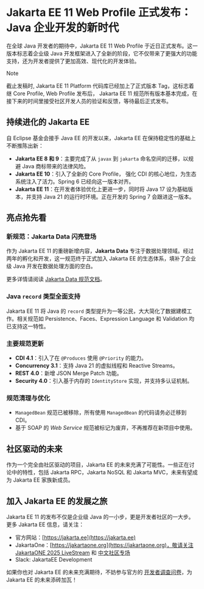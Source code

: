 # Jakarta EE 11 Web Profile 正式发布：Java 企业开发的新时代

在全球 Java 开发者的期待中，Jakarta EE 11 Web Profile 于近日正式发布。这一版本标志着企业级 Java 开发框架进入了全新的阶段，它不仅带来了更强大的功能支持，还为开发者提供了更加高效、现代化的开发体验。

> [!NOTE]
> 截止发稿时, Jakarta EE 11 Platform 代码库已经加上了正式版本 Tag，这标志着继 Core Profile, Web Profile 发布后， Jakarta EE 11 规范所有版本基本完成，在接下来的时间里接受社区开发人员的验证和反馈，等待最后正式发布。

## 持续进化的 Jakarta EE

自 Eclipse 基金会接手 Java EE 的开发以来，Jakarta EE 在保持稳定性的基础上不断推陈出新：

- **Jakarta EE 8 和 9**：主要完成了从 `javax` 到 `jakarta` 命名空间的迁移，以规避 Java 商标带来的法律风险。
- **Jakarta EE 10**：引入了全新的 Core Profile， 强化 CDI 的核心地位，为生态系统注入了活力。Spring 6 已经向这一版本对齐。
- **Jakarta EE 11**：在开发者体验优化上更进一步，同时将 Java 17 设为基础版本，并支持 Java 21 的运行时环境。正在开发的 Spring 7 会跟进这一版本。

## 亮点抢先看

### 新规范：Jakarta Data 闪亮登场

作为 Jakarta EE 11 的重磅新增内容，**Jakarta Data** 专注于数据处理领域。经过两年的孵化和开发，这一规范终于正式加入 Jakarta EE 的生态体系，填补了企业级 Java 开发在数据处理方面的空白。

更多详情请阅读 [Jakarta Data 规范文档](https://jakarta.ee/specifications/data/)。

### Java `record` 类型全面支持

Jakarta EE 11 将 Java 的 `record` 类型提升为一等公民，大大简化了数据建模工作。相关规范如 Persistence、Faces、Expression Language 和 Validation 均已支持这一特性。

### 主要规范更新

- **CDI 4.1**：引入了在 `@Produces` 使用 `@Priority` 的能力。
- **Concurrency 3.1**：支持 Java 21 的虚拟线程和 Reactive Streams。
- **REST 4.0**：新增 JSON Merge Patch 功能。
- **Security 4.0**：引入基于内存的 `IdentityStore` 实现，并支持多认证机制。

### 规范清理与优化

- `ManagedBean` 规范已被移除，所有使用 `ManagedBean` 的代码请务必迁移到 CDI。
- 基于 SOAP 的 *Web Service* 规范被标记为废弃，不再推荐在新项目中使用。

## 社区驱动的未来

作为一个完全由社区驱动的项目，Jakarta EE 的未来充满了可能性。一些正在讨论中的特性，包括 Jakarta RPC，Jakarta NoSQL 和 Jakarta MVC，未来有望成为 Jakarta EE 家族新成员。

## 加入 Jakarta EE 的发展之旅

Jakarta EE 11 的发布不仅是企业级 Java 的一小步，更是开发者社区的一大步。更多 Jakarta EE 信息，请关注：
* 官方网站：[https://jakarta.ee](https://jakarta.ee)
* JakartaOne：[https://jakartaone.org](https://jakartaone.org)，敬请关注 [JakartaONE 2025 LiveStream](https://jakartaone.org/2025/) 和 [中文社区专场](https://jakartaone.org/2025/chinese/)
* Slack: JakartaEE Development

如果你也对 Jakarta EE 的未来充满期待，不妨参与官方的 [开发者调查问卷](https://www.surveymonkey.com/r/TanjaJakartaEE)，为 Jakarta EE 的未来添砖加瓦！
